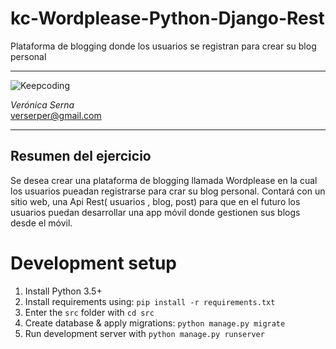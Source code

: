# kc-Wordplease-Python-Django-Rest
Plataforma de blogging donde los usuarios se registran para crear su blog personal

***
![Keepcoding](https://d2vvqscadf4c1f.cloudfront.net/078jf4zQNCjF2CsMPMmR_128x.png)

*Verónica Serna*  
<verserper@gmail.com>
***
## Resumen del ejercicio
Se desea crear una plataforma de blogging llamada Wordplease en la cual los usuarios pueadan registrarse para crar su blog personal.
Contará con un sitio web, una Api Rest( usuarios , blog, post) para que en el futuro los usuarios puedan desarrollar una app móvil donde gestionen sus blogs desde el móvil.


# Development setup

1. Install Python 3.5+
2. Install requirements using: `pip install -r requirements.txt`
3. Enter the `src` folder with `cd src`
4. Create database & apply migrations: `python manage.py migrate`
5. Run development server with `python manage.py runserver`
